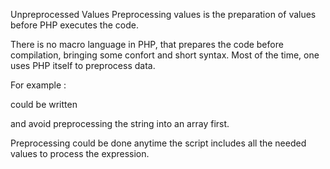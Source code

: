 Unpreprocessed Values
Preprocessing values is the preparation of values before PHP executes the code. 

There is no macro language in PHP, that prepares the code before compilation, bringing some confort and short syntax. Most of the time, one uses PHP itself to preprocess data. 

For example : 

<?php
    $days_en = 'monday,tuesday,wednesday,thursday,friday,saturday,sunday';
    $days_zh = '星期－,星期二,星期三,星期四,星期五,星期六,星期日';

    $days = explode(',', $lang === 'en' ? $days_en : $days_zh); 
?>

could be written 

<?php
    if ($lang === 'en') {
        $days = ['monday', 'tuesday', 'wednesday', 'thursday', 'friday', 'saturday', 'sunday'];
    } else {
        $days = ['星期－', '星期二', '星期三', '星期四', '星期五', '星期六', '星期日'];
    }
?>

and avoid preprocessing the string into an array first. 

Preprocessing could be done anytime the script includes all the needed values to process the expression. 

